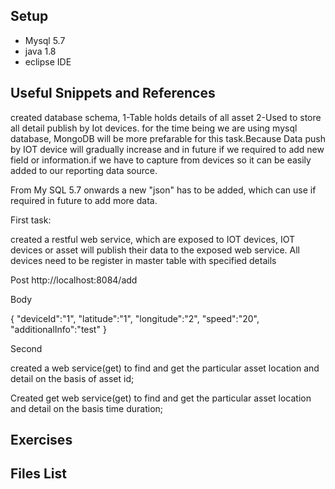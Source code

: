 ## Setup
-  Mysql 5.7
-  java 1.8
-  eclipse IDE

## Useful Snippets and References


created database schema,
1-Table holds details of all asset
2-Used to store all detail publish by Iot devices. for the time being we are using mysql database,
MongoDB will be more prefarable for this task.Because Data push by IOT device will gradually increase and in future if we required to add new field or information.if we have to capture from devices so it can be easily added to our reporting data source.

From My SQL 5.7 onwards a new  "json" has to be added, which can use if required in future to add more data.

First task:

created a restful web service, which are exposed to IOT devices, IOT devices or asset will publish their data to the exposed web service.
All devices need to be register in master table with specified details

Post  http://localhost:8084/add

Body

{
 "deviceId":"1",
  "latitude":"1",
  "longitude":"2",
  "speed":"20",
  "additionalInfo":"test"
}

Second 

created a web service(get) to find and get the particular asset location and detail on the basis of asset id;

Created  get web service(get)  to find and get the particular asset location and detail on the basis time duration;



## Exercises

## Files List
